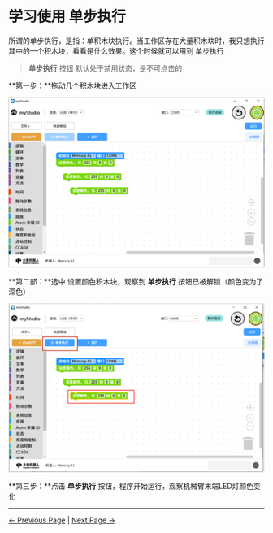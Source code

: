 # 学习使用 单步执行

所谓的单步执行，是指：单积木块执行。当工作区存在大量积木块时，我只想执行其中的一个积木块，看看是什么效果。这个时候就可以用到 单步执行

> **单步执行** 按钮 默认处于禁用状态，是不可点击的



**第一步：**拖动几个积木块进入工作区

<img src="..\..\..\..\resources\5-BasicApplication\5.2-ApplicationUse\5.2.1-mystudio\1-myblockly\images\singleStep\1.png" />



**第二部：**选中 设置颜色积木块，观察到 **单步执行** 按钮已被解锁（颜色变为了深色）

<img src="..\..\..\..\resources\5-BasicApplication\5.2-ApplicationUse\5.2.1-mystudio\1-myblockly\images\singleStep\2.png" />



**第三步：**点击 **单步执行** 按钮，程序开始运行，观察机械臂末端LED灯颜色变化


---

[← Previous Page](./5-chatGPT.md) | [Next Page →](./7-program.md)



